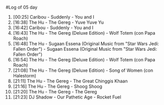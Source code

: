 #Log of 05 day

1. [00:25] Caribou - Suddenly - You and I
1. [16:38] The Hu - The Gereg - Yuve Yuve Yu
1. [16:42] Caribou - Suddenly - You and I
1. [16:43] The Hu - The Gereg (Deluxe Edition) - Wolf Totem (con Papa Roach)
1. [16:48] The Hu - Sugaan Essena (Original Music from "Star Wars Jedi: Fallen Order") - Sugaan Essena (Original Music from "Star Wars Jedi: Fallen Order")
1. [16:54] The Hu - The Gereg (Deluxe Edition) - Wolf Totem (con Papa Roach)
1. [21:08] The Hu - The Gereg (Deluxe Edition) - Song of Women (con Halestorm)
1. [21:11] The Hu - The Gereg - The Great Chinggis Khaan
1. [21:16] The Hu - The Gereg - Shoog Shoog
1. [21:20] The Hu - The Gereg - The Gereg
1. [21:23] DJ Shadow - Our Pathetic Age - Rocket Fuel
